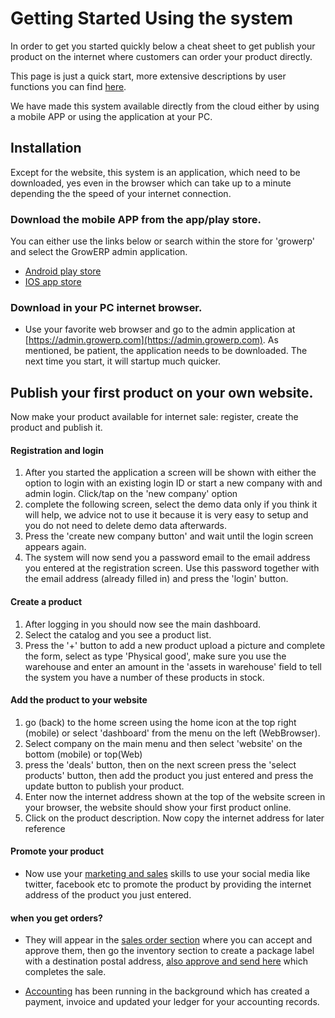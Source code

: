 # Getting Started Using the system

In order to get you started quickly below a cheat sheet to get publish your product on the internet where customers can order your product directly.

This page is just a quick start, more extensive descriptions by user functions you can find [here](end_user/../functional_overview.md).

We have made this system available directly from the cloud either by using a mobile APP or using the application at your PC.

## Installation

Except for the website, this system is an application, which need to be downloaded, yes even in the browser which can take  up to a minute depending the the speed of your internet connection.

### Download the mobile APP from the app/play store.

You can either use the links below or search within the store for 'growerp' and select the GrowERP admin application.

* [Android play store](https://play.google.com/store/apps/details?id=org.growerp.admin)  
* [IOS app store](https://apps.apple.com/us/app/growerp-admin-open-source/id1545521755)

### Download in your PC internet browser.

* Use your favorite web browser and go to the admin application at [https://admin.growerp.com](https://admin.growerp.com). As mentioned, be patient, the application needs to be downloaded. The next time you start, it will startup much quicker.

## Publish your first product on your own website.

Now make your product available for internet sale: register, create the product and publish it.

#### Registration and login
1. After you started the application a screen will be shown with either the option to login with an existing login ID or start a new company with and admin login. Click/tap on the 'new company' option
2. complete the following screen, select the demo data only if you think it will help, we advice not to use it because it is very easy to setup and you do not need to delete demo data afterwards.
3. Press the 'create new company button' and wait until the login screen appears again.
4. The system will now send you a password email to the email address you entered at the registration screen. Use this password together with the email address (already filled in) and press the 'login' button. 

#### Create a product
1. After logging in you should now see the main dashboard.
2. Select the catalog and you see a product list.
3. Press the '+' button to add a new product upload a picture and complete the form, select as type 'Physical good', make sure you use the warehouse and enter an amount in the 'assets in warehouse' field to tell the system you have a number of these products in stock.

#### Add the product to your website
1. go (back) to the home screen using the home icon at the top right (mobile) or select 'dashboard' from the menu on the left (WebBrowser).
2. Select company on the main menu and then select 'website' on the bottom (mobile) or top(Web)
3. press the 'deals' button, then on the next screen press the 'select products' button, then add the product you just entered and press the update button to publish your product.
4. Enter now the internet address shown at the top of the website screen in your browser, the website should show your first product online. 
5. Click on the product description. Now copy the internet address for later reference

#### Promote your product
* Now use your [marketing and sales](end_user/../marketing_sales.md) skills to use your social media like twitter, facebook etc to promote the product by providing the internet address of the product you just entered. 

#### when you get orders?
* They will appear in the [sales order section](end_user/../sales_order_entry.md) where you can accept and approve them, then go the inventory section to create a package label with a destination postal address, [also approve and send here](end_user/../inventory_management.md) which completes the sale.  

* [Accounting](end_user/../accounting.md) has been running in the background which has created a payment, invoice and updated your ledger for your accounting records.

